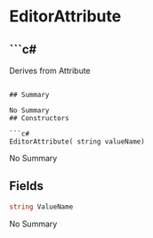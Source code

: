 # EditorAttribute

## ```c#
Derives from Attribute
```

## Summary

No Summary
## Constructors

```c#
EditorAttribute( string valueName) 
```
No Summary
## Fields

```c#
string ValueName
```
No Summary
